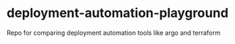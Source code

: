 # deployment-automation-playground
Repo for comparing deployment automation tools like argo and terraform
